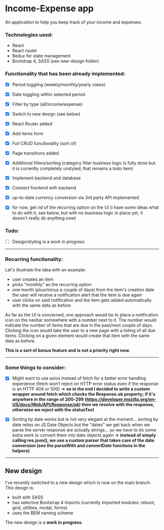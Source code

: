 # Income-Expense app

An application to help you keep track of your income and expenses.

### Technologies used:
* React
* React router
* Redux for state management
* Bootstrap 4, SASS (see new-design folder)

### Functionality that has been already implemented:
* [x] Period toggling (weekly/monthly/yearly views)
* [x] Date toggling within selected period
* [x] Filter by type (all/income/expense)
* [x] Switch to new design (see below)
* [x] React Router added
* [x] Add items form
* [x] Full CRUD funcitonality (sort of)
* [x] Page transitions added
* [x] Additional filters/sorting (category filter business logic is fully done but it is currently completely unstyled; that remains a todo item) 
* [x] Implement backend and database
* [x] Connect frontend with backend
* [x] up-to-date currency conversion via 3rd party API implemented

* [x] for now, get rid of the recurring option on the UI (i have some ideas what to do with it, see below, but with no business logic in place yet, it doesn't really do anything now)

### Todo:
* [ ] Design/styling is a work in progress

---

### Recurring functionality:
Let's illustrate the idea with an example:
* user creates an item
* picks "monthly" as the recurring option
* one month (plus/minus a couple of days) from the item's creation date the user will receive a notification alert that the item is due again
* user clicks on said notification and the item gets added automatically with the same data as before

As far as the UI is concerned, one approach would be to place a notification icon on the navbar somewhere with a number next to it. The number would indicate the number of items that are due in the past/next couple of days. Clicking the icon would take the user to a new page with a listing of all due items. Clicking on a given element would create that item with the same data as before.

**This is a sort of bonus feature and is not a priority right now.**

---

### Some things to consider:
* [x] Might want to use axios instead of fetch for a better error handling experience (fetch won’t reject on HTTP error status even if the response is an HTTP 404 or 500) => **so in the end I decided to write a custom wrapper around fetch which checks the Response.ok property; if it's anywhere in the range of 200-299 (https://developer.mozilla.org/en-US/docs/Web/API/Response/ok) then we resolve with the response, otherwise we reject with the statusText**
* [x] Sorting by date works but is not very elegant at the moment... sorting by date relies on JS Date Objects but the "dates" we get back when we parse the server response are actually strings... so we have to do some extra work to convert them into date objects again => **instead of simply calling res.json(), we use a custom parser that takes care of the date conversion (see the parseWith and convertDate functions in the helpers)**



---

## New design

I've recently switched to a new design which is now on the main branch.
This design is:

* built with SASS
* has selective Bootstrap 4 imports (currently imported modules: reboot, grid, utilities, modal, forms)
* uses the BEM naming scheme

The new design is a **work in progress**.
